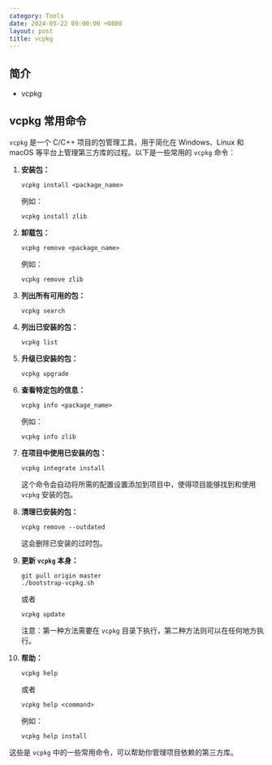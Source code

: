```yaml
---
category: Tools
date: 2024-05-22 09:00:00 +0800
layout: post
title: vcpkg
---
```

## 简介

+ vcpkg

## vcpkg 常用命令

`vcpkg` 是一个 C/C++ 项目的包管理工具，用于简化在 Windows、Linux 和 macOS 等平台上管理第三方库的过程。以下是一些常用的 `vcpkg` 命令：

1. **安装包：**
   ```
   vcpkg install <package_name>
   ```
   例如：
   ```
   vcpkg install zlib
   ```

2. **卸载包：**
   ```
   vcpkg remove <package_name>
   ```
   例如：
   ```
   vcpkg remove zlib
   ```

3. **列出所有可用的包：**
   ```
   vcpkg search
   ```

4. **列出已安装的包：**
   ```
   vcpkg list
   ```

5. **升级已安装的包：**
   ```
   vcpkg upgrade
   ```

6. **查看特定包的信息：**
   ```
   vcpkg info <package_name>
   ```
   例如：
   ```
   vcpkg info zlib
   ```

7. **在项目中使用已安装的包：**
   ```
   vcpkg integrate install
   ```
   这个命令会自动将所需的配置设置添加到项目中，使得项目能够找到和使用 `vcpkg` 安装的包。

8. **清理已安装的包：**
   ```
   vcpkg remove --outdated
   ```
   这会删除已安装的过时包。

9. **更新 `vcpkg` 本身：**
   ```
   git pull origin master
   ./bootstrap-vcpkg.sh
   ```
   或者
   ```
   vcpkg update
   ```
   注意：第一种方法需要在 `vcpkg` 目录下执行，第二种方法则可以在任何地方执行。

10. **帮助：**
    ```
    vcpkg help
    ```
    或者
    ```
    vcpkg help <command>
    ```
    例如：
    ```
    vcpkg help install
    ```

这些是 `vcpkg` 中的一些常用命令，可以帮助你管理项目依赖的第三方库。